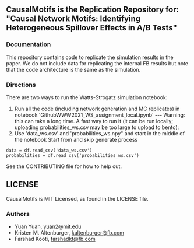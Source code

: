 
## CausalMotifs is the Replication Repository for: "Causal Network Motifs: Identifying Heterogeneous Spillover Effects in A/B Tests"


### Documentation 
This repository contains code to replicate the simulation results in the paper. We do not include data for replicating the internal FB results but note that the code architecture is the same as the simulation.

### Directions
There are two ways to run the Watts-Strogatz simulation notebook:
1. Run all the code (including network generation and MC replicates) in notebook 'GithubWWW2021_WS_assignment_local.ipynb' --- Warning: this can take a long time.
A fast way to run it (it can be run locally; uploading probabilities_ws.csv may be too large to upload to bento):
2. Use 'data_ws.csv' and 'probabilities_ws.npy" and start in the middle of the notebook
Start from and skip generate process

```
data = df.read_csv('data_ws.csv')
probabilities = df.read_csv('probabilities_ws.csv')
```

See the CONTRIBUTING file for how to help out.

## LICENSE
CausalMotifs is MIT Licensed, as found in the LICENSE file.

### Authors
* Yuan Yuan, yuan2@mit.edu
* Kristen M. Altenburger, kaltenburger@fb.com
* Farshad Kooti, farshadkt@fb.com
